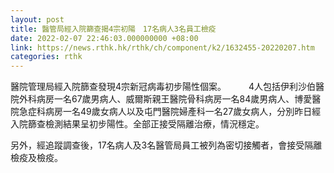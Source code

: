 ```yaml
---
layout: post
title: 醫管局經入院篩查揭4宗初陽　17名病人3名員工檢疫
date: 2022-02-07 22:46:03.000000000 +08:00
link: https://news.rthk.hk/rthk/ch/component/k2/1632455-20220207.htm
categories: rthk
---
```


醫院管理局經入院篩查發現4宗新冠病毒初步陽性個案。
　　 
4人包括伊利沙伯醫院外科病房一名67歲男病人、威爾斯親王醫院骨科病房一名84歲男病人、博愛醫院急症科病房一名49歲女病人以及屯門醫院婦產科一名27歲女病人，分別昨日經入院篩查檢測結果呈初步陽性。全部正接受隔離治療，情況穩定。

另外，經追蹤調查後，17名病人及3名醫管局員工被列為密切接觸者，會接受隔離檢疫及檢疫。
